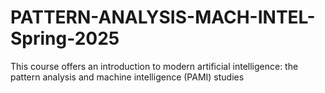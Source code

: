 # PATTERN-ANALYSIS-MACH-INTEL-Spring-2025
This course offers an introduction to modern artificial intelligence: the pattern analysis and machine intelligence (PAMI) studies
